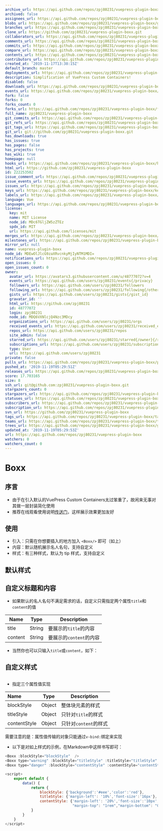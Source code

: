 ```yaml
---
archive_url: https://api.github.com/repos/zpj80231/vuepress-plugin-boxx/{archive_format}{/ref}
archived: false
assignees_url: https://api.github.com/repos/zpj80231/vuepress-plugin-boxx/assignees{/user}
blobs_url: https://api.github.com/repos/zpj80231/vuepress-plugin-boxx/git/blobs{/sha}
branches_url: https://api.github.com/repos/zpj80231/vuepress-plugin-boxx/branches{/branch}
clone_url: https://github.com/zpj80231/vuepress-plugin-boxx.git
collaborators_url: https://api.github.com/repos/zpj80231/vuepress-plugin-boxx/collaborators{/collaborator}
comments_url: https://api.github.com/repos/zpj80231/vuepress-plugin-boxx/comments{/number}
commits_url: https://api.github.com/repos/zpj80231/vuepress-plugin-boxx/commits{/sha}
compare_url: https://api.github.com/repos/zpj80231/vuepress-plugin-boxx/compare/{base}...{head}
contents_url: https://api.github.com/repos/zpj80231/vuepress-plugin-boxx/contents/{+path}
contributors_url: https://api.github.com/repos/zpj80231/vuepress-plugin-boxx/contributors
created_at: '2019-11-17T13:38:15Z'
default_branch: master
deployments_url: https://api.github.com/repos/zpj80231/vuepress-plugin-boxx/deployments
description: Simplification of VuePress Custom Containers!
disabled: false
downloads_url: https://api.github.com/repos/zpj80231/vuepress-plugin-boxx/downloads
events_url: https://api.github.com/repos/zpj80231/vuepress-plugin-boxx/events
fork: false
forks: 0
forks_count: 0
forks_url: https://api.github.com/repos/zpj80231/vuepress-plugin-boxx/forks
full_name: zpj80231/vuepress-plugin-boxx
git_commits_url: https://api.github.com/repos/zpj80231/vuepress-plugin-boxx/git/commits{/sha}
git_refs_url: https://api.github.com/repos/zpj80231/vuepress-plugin-boxx/git/refs{/sha}
git_tags_url: https://api.github.com/repos/zpj80231/vuepress-plugin-boxx/git/tags{/sha}
git_url: git://github.com/zpj80231/vuepress-plugin-boxx.git
has_downloads: true
has_issues: true
has_pages: false
has_projects: true
has_wiki: true
homepage: null
hooks_url: https://api.github.com/repos/zpj80231/vuepress-plugin-boxx/hooks
html_url: https://github.com/zpj80231/vuepress-plugin-boxx
id: 222253502
issue_comment_url: https://api.github.com/repos/zpj80231/vuepress-plugin-boxx/issues/comments{/number}
issue_events_url: https://api.github.com/repos/zpj80231/vuepress-plugin-boxx/issues/events{/number}
issues_url: https://api.github.com/repos/zpj80231/vuepress-plugin-boxx/issues{/number}
keys_url: https://api.github.com/repos/zpj80231/vuepress-plugin-boxx/keys{/key_id}
labels_url: https://api.github.com/repos/zpj80231/vuepress-plugin-boxx/labels{/name}
language: Vue
languages_url: https://api.github.com/repos/zpj80231/vuepress-plugin-boxx/languages
license:
  key: mit
  name: MIT License
  node_id: MDc6TGljZW5zZTEz
  spdx_id: MIT
  url: https://api.github.com/licenses/mit
merges_url: https://api.github.com/repos/zpj80231/vuepress-plugin-boxx/merges
milestones_url: https://api.github.com/repos/zpj80231/vuepress-plugin-boxx/milestones{/number}
mirror_url: null
name: vuepress-plugin-boxx
node_id: MDEwOlJlcG9zaXRvcnkyMjIyNTM1MDI=
notifications_url: https://api.github.com/repos/zpj80231/vuepress-plugin-boxx/notifications{?since,all,participating}
open_issues: 0
open_issues_count: 0
owner:
  avatar_url: https://avatars3.githubusercontent.com/u/48777072?v=4
  events_url: https://api.github.com/users/zpj80231/events{/privacy}
  followers_url: https://api.github.com/users/zpj80231/followers
  following_url: https://api.github.com/users/zpj80231/following{/other_user}
  gists_url: https://api.github.com/users/zpj80231/gists{/gist_id}
  gravatar_id: ''
  html_url: https://github.com/zpj80231
  id: 48777072
  login: zpj80231
  node_id: MDQ6VXNlcjQ4Nzc3MDcy
  organizations_url: https://api.github.com/users/zpj80231/orgs
  received_events_url: https://api.github.com/users/zpj80231/received_events
  repos_url: https://api.github.com/users/zpj80231/repos
  site_admin: false
  starred_url: https://api.github.com/users/zpj80231/starred{/owner}{/repo}
  subscriptions_url: https://api.github.com/users/zpj80231/subscriptions
  type: User
  url: https://api.github.com/users/zpj80231
private: false
pulls_url: https://api.github.com/repos/zpj80231/vuepress-plugin-boxx/pulls{/number}
pushed_at: '2019-11-19T05:29:51Z'
releases_url: https://api.github.com/repos/zpj80231/vuepress-plugin-boxx/releases{/id}
score: 17.703165
size: 8
ssh_url: git@github.com:zpj80231/vuepress-plugin-boxx.git
stargazers_count: 0
stargazers_url: https://api.github.com/repos/zpj80231/vuepress-plugin-boxx/stargazers
statuses_url: https://api.github.com/repos/zpj80231/vuepress-plugin-boxx/statuses/{sha}
subscribers_url: https://api.github.com/repos/zpj80231/vuepress-plugin-boxx/subscribers
subscription_url: https://api.github.com/repos/zpj80231/vuepress-plugin-boxx/subscription
svn_url: https://github.com/zpj80231/vuepress-plugin-boxx
tags_url: https://api.github.com/repos/zpj80231/vuepress-plugin-boxx/tags
teams_url: https://api.github.com/repos/zpj80231/vuepress-plugin-boxx/teams
trees_url: https://api.github.com/repos/zpj80231/vuepress-plugin-boxx/git/trees{/sha}
updated_at: '2019-11-19T05:29:53Z'
url: https://api.github.com/repos/zpj80231/vuepress-plugin-boxx
watchers: 0
watchers_count: 0
---
```



# Boxx

## 序言

- 由于在引入默认的VuePress Custom Containers太过笨重了，故闲来无事对其做一层封装简化使用
- 推荐在线观看使用说明[传送门](https://zpj80231.github.io/znote/categories/vuepress-plugin-boxx.html)，这样展示效果更加友好

## 使用

- 引入：只需在你想要插入的地方加入 `<Boxx/>` 即可（如上）
- 内容：默认随机展示名人名句，支持自定义
- 样式：有三种样式，默认为 tip 样式，支持自定义

## 默认样式

<Boxx type="tip" title="tip" content="只需一行：<Boxx type='tip' title='自定义' content='自定义' />" />

<Boxx type="warning" title="warning" content="只需一行：<Boxx type='warning' title='自定义' content='自定义' />" />

<Boxx type="danger" title="danger" content="只需一行：<Boxx type='danger' title='自定义' content='自定义' />" />

## 自定义标题和内容

- 如果默认的名人名句不满足需求的话，自定义只需指定两个属性`title`和`content`的值

| Name    | Type   | Description             |
| ------- | ------ | ----------------------- |
| title   | String | 要展示的`title`的内容   |
| content | String | 要展示的`content`的内容 |

- 当然你也可以只输入`title`或`content`，如下：

  <Boxx type="warning" :blockStyle="title01" title="我是一个 title：<Boxx type='warning' title='自定义' />"/>
  <Boxx type="danger" :blockStyle="content01" content="我是一个 content：<Boxx type='danger' content='自定义' />"/>

## 自定义样式

<marquee>

<Boxx :blockStyle="blockStyle"  />
<Boxx type="warning" :blockStyle="titleStyle" :titleStyle="titleStyle" title="我是一个大大的 title"/>
<Boxx type="danger" :blockStyle="contentStyle" :contentStyle="contentStyle" content="我是一个小小的 content"/>

 </marquee>

- 指定三个属性值实现

| Name         | Type   | Description           |
| :----------- | ------ | --------------------- |
| blockStyle   | Object | 整体块元素的样式      |
| titleStyle   | Object | 只针对`title`的样式   |
| contentStyle | Object | 只针对`content`的样式 |

需要注意的是：属性值传输的对象只能通过`v-bind:`绑定来实现

- 以下是对如上样式的示例，在Markdown中这样书写即可：

```javascript
<Boxx :blockStyle="blockStyle"  />
<Boxx type="warning" :blockStyle="titleStyle" :titleStyle="titleStyle" title="我是一个大大的 title"/>
<Boxx type="danger" :blockStyle="contentStyle" :contentStyle="contentStyle" content="我是一个小小的 content"/>

<script>
	export default {
		data() {
			return {
				blockStyle: {'background':'#eee','color':'red'},
                titleStyle: {'margin-left': '10%','font-size':'16px'},
                contentStyle: {'margin-left': '20%','font-size':'10px',
                               "margin-top": "1rem","margin-bottom": "0.4rem"},
			}
		}
	}
</script>
```


<script>
	export default {
		data() {
			return {
                title01: {'margin-left': '10%'},
                content01: {'margin-left': '20%'},
				blockStyle: {'background':'#eee','color':'red'},
                titleStyle: {'margin-left': '10%','font-size':'16px'},
                contentStyle: {'margin-left': '20%','font-size':'10px',
                               "margin-top": "1rem","margin-bottom": "0.4rem"},
			}
		}
	}
</script>